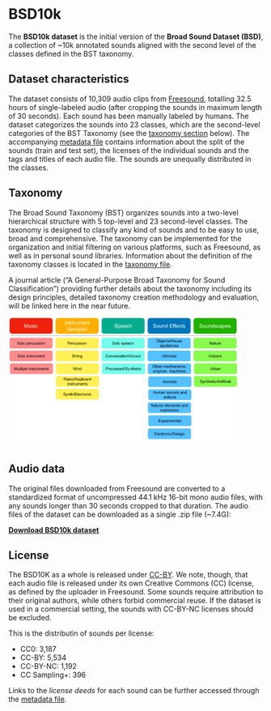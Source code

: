 # BSD10k

The **BSD10k dataset** is the initial version of the **Broad Sound Dataset (BSD)**, a collection of ~10k annotated sounds aligned with the second level of the classes defined in the BST taxonomy.

## Dataset characteristics
The dataset consists of 10,309 audio clips from [Freesound](https://freesound.org/), totalling 32.5 hours of single-labeled audio (after cropping the sounds in maximum length of 30 seconds).
Each sound has been manually labeled by humans.
The dataset categorizes the sounds into 23 classes, which are the second-level categories of the BST Taxonomy (see the [taxonomy section](#taxonomy) below).
The accompanying [metadata file](BSD10k_metadata.csv) contains information about the split of the sounds (train and test set), the licenses of the individual sounds and the tags and titles of each audio file.
The sounds are unequally distributed in the classes.

## Taxonomy
The Broad Sound Taxonomy (BST) organizes sounds into a two-level hierarchical structure with 5 top-level and 23 second-level classes. 
The taxonomy is designed to classify any kind of sounds and to be easy to use, broad and comprehensive.
The taxonomy can be implemented for the organization and initial filtering on various platforms, such as Freesound, as well as in personal sound libraries.
Information about the definition of the taxonomy classes is located in the [taxonomy file](taxonomy_metadata.csv).

A journal article (“A General-Purpose Broad Taxonomy for Sound Classification”) providing further details about the taxonomy including its design principles, detailed taxonomy creation methodology and evaluation, will be linked here in the near future.

<img src="BST_diagram.png" style="width:90%; height:auto;">

## Audio data
The original files downloaded from Freesound are converted to a standardized format of uncompressed 44.1 kHz 16-bit mono audio files, with any sounds longer than 30 seconds cropped to that duration.
The audio files of the dataset can be downloaded as a single .zip file (~7.4G):

**[Download BSD10k dataset](https://drive.google.com/file/d/1jyEwyY7TqevOqwMzM1kmWf7gbhrT4Yj0/view)**

## License
The BSD10K as a whole is released under [CC-BY](https://creativecommons.org/licenses/by/4.0/). 
We note, though, that each audio file is released under its own Creative Commons (CC) license, as defined by the uploader in Freesound. 
Some sounds require attribution to their original authors, while others forbid commercial reuse. 
If the dataset is used in a commercial setting, the sounds with CC-BY-NC licenses should be excluded.

This is the distributin of sounds per license: 
- CC0: 3,187
- CC-BY: 5,534
- CC-BY-NC: 1,192
- CC Sampling+: 396

Links to the *license deeds* for each sound can be further accessed through the [metadata file](BSD10k_metadata.csv). 
